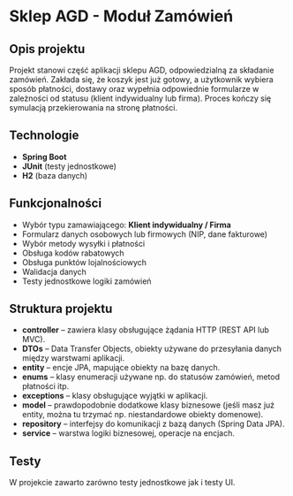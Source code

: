 # Sklep AGD - Moduł Zamówień

## Opis projektu
Projekt stanowi część aplikacji sklepu AGD, odpowiedzialną za składanie zamówień. Zakłada się, że koszyk jest już gotowy, a użytkownik wybiera sposób płatności, dostawy oraz wypełnia odpowiednie formularze w zależności od statusu (klient indywidualny lub firma). Proces kończy się symulacją przekierowania na stronę płatności.

## Technologie
- **Spring Boot** 
- **JUnit** (testy jednostkowe)
- **H2** (baza danych)

## Funkcjonalności
- Wybór typu zamawiającego: **Klient indywidualny / Firma**
- Formularz danych osobowych lub firmowych (NIP, dane fakturowe)
- Wybór metody wysyłki i płatności
- Obsługa kodów rabatowych
- Obsługa punktów lojalnościowych
- Walidacja danych
- Testy jednostkowe logiki zamówień

## Struktura projektu
- **controller** – zawiera klasy obsługujące żądania HTTP (REST API lub MVC).
- **DTOs** – Data Transfer Objects, obiekty używane do przesyłania danych między warstwami aplikacji.
- **entity** – encje JPA, mapujące obiekty na bazę danych.
- **enums** – klasy enumeracji używane np. do statusów zamówień, metod płatności itp.
- **exceptions** – klasy obsługujące wyjątki w aplikacji.
- **model** – prawdopodobnie dodatkowe klasy biznesowe (jeśli masz już entity, można tu trzymać np. niestandardowe obiekty domenowe).
- **repository** – interfejsy do komunikacji z bazą danych (Spring Data JPA).
- **service** – warstwa logiki biznesowej, operacje na encjach.

## Testy
W projekcie zawarto zarówno testy jednostkowe jak i testy UI.


